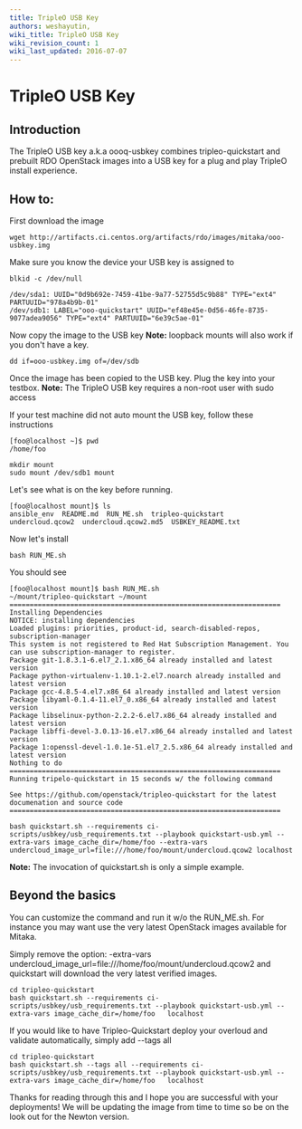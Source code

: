 ```yaml
---
title: TripleO USB Key
authors: weshayutin, 
wiki_title: TripleO USB Key
wiki_revision_count: 1
wiki_last_updated: 2016-07-07
---
```


# TripleO USB Key

## Introduction

The TripleO USB key a.k.a oooq-usbkey combines tripleo-quickstart and prebuilt RDO OpenStack images into a USB key for a plug and play TripleO install experience. 

## How to:

First download the image
```
wget http://artifacts.ci.centos.org/artifacts/rdo/images/mitaka/ooo-usbkey.img
```

Make sure you know the device your USB key is assigned to
```
blkid -c /dev/null

/dev/sda1: UUID="0d9b692e-7459-41be-9a77-52755d5c9b88" TYPE="ext4" PARTUUID="978a4b9b-01"
/dev/sdb1: LABEL="ooo-quickstart" UUID="ef48e45e-0d56-46fe-8735-9077adea9056" TYPE="ext4" PARTUUID="6e39c5ae-01"
```

Now copy the image to the USB key
**Note:** loopback mounts will also work if you don't have a key.
```
dd if=ooo-usbkey.img of=/dev/sdb
```

Once the image has been copied to the USB key. Plug the key into your testbox.
**Note:** The TripleO USB key requires a non-root user with sudo access

If your test machine did not auto mount the USB key, follow these instructions
```
[foo@localhost ~]$ pwd
/home/foo

mkdir mount
sudo mount /dev/sdb1 mount
```

Let's see what is on the key before running.
```
[foo@localhost mount]$ ls
ansible_env  README.md  RUN_ME.sh  tripleo-quickstart  undercloud.qcow2  undercloud.qcow2.md5  USBKEY_README.txt
```

Now let's install
```
bash RUN_ME.sh
```

You should see
```
[foo@localhost mount]$ bash RUN_ME.sh 
~/mount/tripleo-quickstart ~/mount
===================================================================
Installing Dependencies
NOTICE: installing dependencies
Loaded plugins: priorities, product-id, search-disabled-repos, subscription-manager
This system is not registered to Red Hat Subscription Management. You can use subscription-manager to register.
Package git-1.8.3.1-6.el7_2.1.x86_64 already installed and latest version
Package python-virtualenv-1.10.1-2.el7.noarch already installed and latest version
Package gcc-4.8.5-4.el7.x86_64 already installed and latest version
Package libyaml-0.1.4-11.el7_0.x86_64 already installed and latest version
Package libselinux-python-2.2.2-6.el7.x86_64 already installed and latest version
Package libffi-devel-3.0.13-16.el7.x86_64 already installed and latest version
Package 1:openssl-devel-1.0.1e-51.el7_2.5.x86_64 already installed and latest version
Nothing to do
===================================================================
Running tripelo-quickstart in 15 seconds w/ the following command

See https://github.com/openstack/tripleo-quickstart for the latest
documenation and source code
===================================================================

bash quickstart.sh --requirements ci-scripts/usbkey/usb_requirements.txt --playbook quickstart-usb.yml --extra-vars image_cache_dir=/home/foo --extra-vars undercloud_image_url=file:///home/foo/mount/undercloud.qcow2 localhost
```

**Note:** The invocation of quickstart.sh is only a simple example.
 
 
## Beyond the basics
 You can customize the command and run it w/o the RUN_ME.sh.  For instance
 you may want use the very latest OpenStack images available for Mitaka.
 
 Simply remove the option: -extra-vars undercloud_image_url=file:///home/foo/mount/undercloud.qcow2
 and quickstart will download the very latest verified images.
 
```
cd tripleo-quickstart
bash quickstart.sh --requirements ci-scripts/usbkey/usb_requirements.txt --playbook quickstart-usb.yml --extra-vars image_cache_dir=/home/foo   localhost
```
 
 If you would like to have Tripleo-Quickstart deploy your overloud and validate automatically, simply add --tags all

```
cd tripleo-quickstart
bash quickstart.sh --tags all --requirements ci-scripts/usbkey/usb_requirements.txt --playbook quickstart-usb.yml --extra-vars image_cache_dir=/home/foo   localhost
```
  
Thanks for reading through this and I hope you are successful with your deployments!
We will be updating the image from time to time so be on the look out for the Newton version.